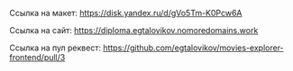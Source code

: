 Ссылка на макет: https://disk.yandex.ru/d/gVo5Tm-K0Pcw6A

Ссылка на сайт: https://diploma.egtalovikov.nomoredomains.work

Ссылка на пул реквест: https://github.com/egtalovikov/movies-explorer-frontend/pull/3
